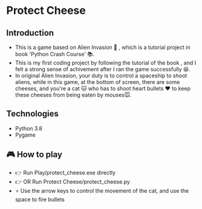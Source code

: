 # Protect Cheese 
## Introduction
* This is a game based on Alien Invasion :space_invader: , which is a tutorial project in book 'Python Crash Course' :books:.
* This is my first coding project by following the tutorial of the book , and I felt a strong sense of achivement after I ran the game successfully :laughing:.
* In original Alien Invasion, your duty is to control a spaceship to shoot aliens, while in this game, at the bottom of screen, there are some cheeses, and you're a cat :cat: who has to shoot heart bullets :heart: to keep these cheeses from being eaten by mouses:mouse:.

## Technologies
* Python 3.8
* Pygame

## :video_game: How to play 
* :point_right: Run Play/protect_cheese.exe directly
* :point_right: OR Run Protect Cheese/protect_cheese.py
* :star: Use the arrow keys to control the movement of the cat, and use the space to fire bullets 
